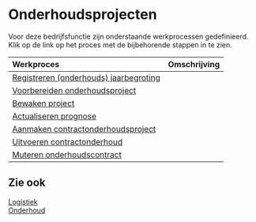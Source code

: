 # Onderhoudsprojecten

Voor deze bedrijfsfunctie zijn onderstaande werkprocessen gedefinieerd. Klik op de link op het proces met de bijbehorende stappen in te zien.

Werkproces | Omschrijving
:--- | :---
[Registreren (onderhouds) jaarbegroting](registreren-(onderhouds)-jaarbegroting/) | 
[Voorbereiden onderhoudsproject](voorbereiden-onderhoudsproject/) | 
[Bewaken project](bewaken-project/) | 
[Actualiseren prognose](actualiseren-prognose/) | 
[Aanmaken contractonderhoudsproject](aanmaken-contractonderhoudsproject/) | 
[Uitvoeren contractonderhoud](uitvoeren-contractonderhoud/) | 
[Muteren onderhoudscontract](muteren-onderhoudscontract/) | 

## Zie ook

[Logistiek](../logistiek/)  
[Onderhoud](../onderhoud/)  
